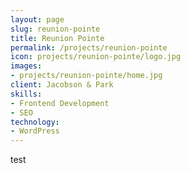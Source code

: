 ```yaml
---
layout: page
slug: reunion-pointe
title: Reunion Pointe
permalink: /projects/reunion-pointe
icon: projects/reunion-pointe/logo.jpg
images:
- projects/reunion-pointe/home.jpg
client: Jacobson & Park
skills:
- Frontend Development
- SEO
technology:
- WordPress
---
```


test
